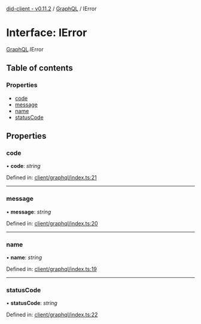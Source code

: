 [did-client - v0.11.2](../README.md) / [GraphQL](../modules/graphql.md) / IError

# Interface: IError

[GraphQL](../modules/graphql.md).IError

## Table of contents

### Properties

- [code](graphql.ierror.md#code)
- [message](graphql.ierror.md#message)
- [name](graphql.ierror.md#name)
- [statusCode](graphql.ierror.md#statuscode)

## Properties

### code

• **code**: *string*

Defined in: [client/graphql/index.ts:21](https://github.com/Puzzlepart/did/blob/dev/client/graphql/index.ts#L21)

___

### message

• **message**: *string*

Defined in: [client/graphql/index.ts:20](https://github.com/Puzzlepart/did/blob/dev/client/graphql/index.ts#L20)

___

### name

• **name**: *string*

Defined in: [client/graphql/index.ts:19](https://github.com/Puzzlepart/did/blob/dev/client/graphql/index.ts#L19)

___

### statusCode

• **statusCode**: *string*

Defined in: [client/graphql/index.ts:22](https://github.com/Puzzlepart/did/blob/dev/client/graphql/index.ts#L22)

